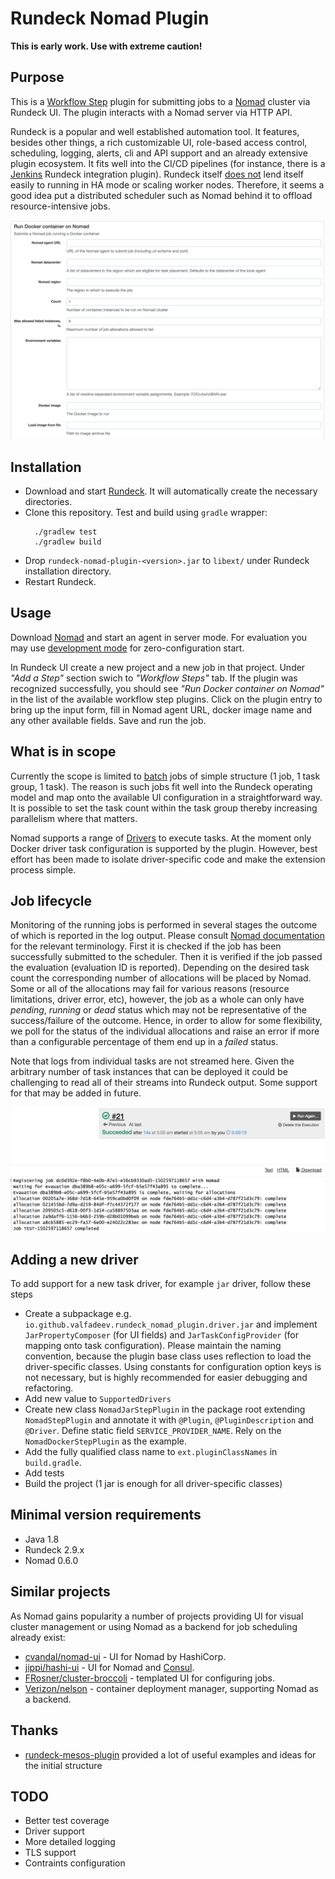 # Rundeck Nomad Plugin

**This is early work. Use with extreme caution!**

## Purpose
This is a [Workflow Step](http://rundeck.org/docs/developer/workflow-step-plugin.html) plugin for submitting jobs to a [Nomad](https://www.nomadproject.io/intro/index.html#what-is-nomad-) cluster via Rundeck UI. The plugin interacts with a Nomad server via HTTP API.

Rundeck is a popular and well established automation tool. It features, besides other things, a rich customizable UI, role-based access control, scheduling, logging, alerts, cli and API support and an already extensive plugin ecosystem. It fits well into the CI/CD pipelines (for instance, there is a [Jenkins](http://rundeck.org/plugins/2013/01/01/jenkins-rundeck.html) Rundeck integration plugin). Rundeck itself [does not](http://rundeck.org/docs/administration/scaling-rundeck.html) lend itself easily to running in HA mode or scaling worker nodes. Therefore, it seems a good idea put a distributed scheduler such as Nomad behind it to offload resource-intensive jobs.

![Alt Screenshot](/images/job.png)

## Installation
  * Download and start [Rundeck](http://rundeck.org/downloads.html). It will automatically create the necessary directories.
  * Clone this repository. Test and build using `gradle` wrapper:
    ```
      ./gradlew test
      ./gradlew build
    ```
  * Drop `rundeck-nomad-plugin-<version>.jar` to `libext/` under Rundeck installation directory.
  * Restart Rundeck.

## Usage
Download [Nomad](https://www.nomadproject.io/docs/agent/index.html#running-an-agent) and start an agent in server mode. For evaluation you may use [development mode](https://www.nomadproject.io/docs/agent/index.html#running-an-agent) for zero-configuration start.

In Rundeck UI create a new project and a new job in that project. Under _"Add a Step"_ section swich to _"Workflow Steps"_ tab. If the plugin was recognized successfully, you should see _"Run Docker container on Nomad"_ in the list of the available workflow step plugins. Click on the plugin entry to bring up the input form, fill in Nomad agent URL, docker image name and any other available fields. Save and run the job.

## What is in scope
Currently the scope is limited to [batch](https://www.nomadproject.io/docs/runtime/schedulers.html#batch) jobs of simple structure (1 job, 1 task group, 1 task). The reason is such jobs fit well into the Rundeck operating model and map onto the available UI configuration in a straightforward way. It is possible to set the task count within the task group thereby increasing parallelism where that matters.

Nomad supports a range of [Drivers](https://www.nomadproject.io/docs/drivers/index.html) to execute tasks. At the moment only Docker driver task configuration is supported by the plugin. However, best effort has been made to isolate driver-specific code and make the extension process simple.

## Job lifecycle
Monitoring of the running jobs is performed in several stages the outcome of which is reported in the log output. Please consult [Nomad documentation](https://www.nomadproject.io/docs/internals/scheduling.html) for the relevant terminology. First it is checked if the job has been successfully submitted to the scheduler. Then it is verified if the job passed the evaluation (evaluation ID is reported). Depending on the desired task count the corresponding number of allocations will be placed by Nomad. Some or all of the allocations may fail for various reasons (resource limitations, driver error, etc), however, the job as a whole can only have _pending_, _running_ or _dead_ status which may not be representative of the success/failure of the outcome. Hence, in order to allow for some flexibility, we poll for the status of the individual allocations and raise an error if more than a configurable percentage of them end up in a _failed_ status.

Note that logs from individual tasks are not streamed here. Given the arbitrary number of task instances that can be deployed it could be challenging to read all of their streams into Rundeck output. Some support for that may be added in future.

![Alt Screenshot](/images/log.png)

## Adding a new driver
To add support for a new task driver, for example `jar` driver, follow these steps
  * Create a subpackage e.g. `io.github.valfadeev.rundeck_nomad_plugin.driver.jar` and implement `JarPropertyComposer` (for UI fields) and `JarTaskConfigProvider` (for mapping onto task configuration). Please maintain the naming convention, because the plugin base class uses reflection to load the driver-specific classes. Using constants for configuration option keys is not necessary, but is highly recommended for easier debugging and refactoring.
  * Add new value to `SupportedDrivers`
  * Create new class `NomadJarStepPlugin` in the package root extending `NomadStepPlugin` and annotate it with `@Plugin`, `@PluginDescription` and `@Driver`. Define static field `SERVICE_PROVIDER_NAME`. Rely on the `NomadDockerStepPlugin` as the example.
  * Add the fully qualified class name to `ext.pluginClassNames` in `build.gradle`.
  * Add tests
  * Build the project (1 jar is enough for all driver-specific classes)

## Minimal version requirements
  * Java 1.8
  * Rundeck 2.9.x
  * Nomad 0.6.0

## Similar projects
As Nomad gains popularity a number of projects providing UI for visual cluster management or using Nomad as a backend for job scheduling already exist:
  * [cvandal/nomad-ui](https://github.com/cvandal/nomad-ui) - UI for Nomad by HashiCorp.
  * [jippi/hashi-ui](https://github.com/jippi/hashi-ui) - UI for Nomad and [Consul](https://www.consul.io/docs/index.html).
  * [FRosner/cluster-broccoli](https://github.com/FRosner/cluster-broccoli) - templated UI for configuring jobs.
  * [Verizon/nelson](https://verizon.github.io/nelson/) - container deployment manager, supporting Nomad as a backend.

## Thanks
  * [rundeck-mesos-plugin](https://github.com/farmapromlab/rundeck-mesos-plugin) provided a lot of useful examples and ideas for the initial structure

## TODO
  * Better test coverage
  * Driver support
  * More detailed logging
  * TLS support
  * Contraints configuration

